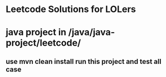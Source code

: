 # Leetcode Solutions for LOLers

# java project in /java/java-project/leetcode/
## use mvn clean install run this project and test all case
